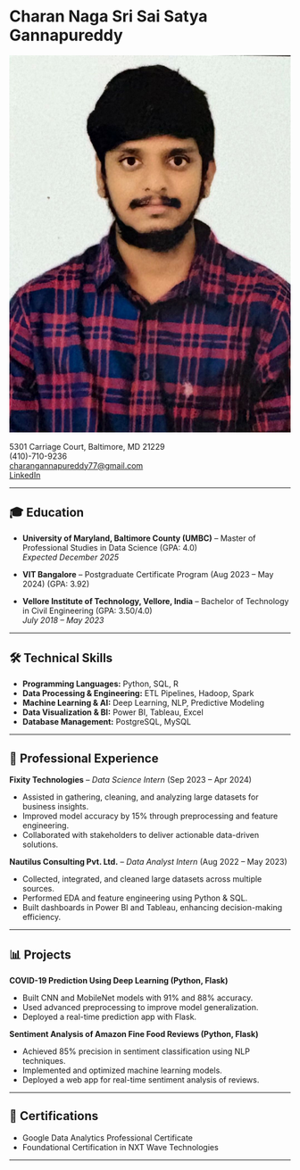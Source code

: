 # Charan Naga Sri Sai Satya Gannapureddy

![Headshot](headshot.jpg)

5301 Carriage Court, Baltimore, MD 21229  
(410)-710-9236  
[charangannapureddy77@gmail.com](mailto:charangannapureddy77@gmail.com)  
[LinkedIn](https://www.linkedin.com/in/satya-gannapureddy)  

---

## 🎓 Education
- **University of Maryland, Baltimore County (UMBC)** – Master of Professional Studies in Data Science (GPA: 4.0)  
  *Expected December 2025*  

- **VIT Bangalore** – Postgraduate Certificate Program (Aug 2023 – May 2024) (GPA: 3.92)  

- **Vellore Institute of Technology, Vellore, India** – Bachelor of Technology in Civil Engineering (GPA: 3.50/4.0)  
  *July 2018 – May 2023*  

---

## 🛠 Technical Skills
- **Programming Languages:** Python, SQL, R  
- **Data Processing & Engineering:** ETL Pipelines, Hadoop, Spark  
- **Machine Learning & AI:** Deep Learning, NLP, Predictive Modeling  
- **Data Visualization & BI:** Power BI, Tableau, Excel  
- **Database Management:** PostgreSQL, MySQL  

---

## 💼 Professional Experience

**Fixity Technologies** – *Data Science Intern* (Sep 2023 – Apr 2024)  
- Assisted in gathering, cleaning, and analyzing large datasets for business insights.  
- Improved model accuracy by 15% through preprocessing and feature engineering.  
- Collaborated with stakeholders to deliver actionable data-driven solutions.  

**Nautilus Consulting Pvt. Ltd.** – *Data Analyst Intern* (Aug 2022 – May 2023)  
- Collected, integrated, and cleaned large datasets across multiple sources.  
- Performed EDA and feature engineering using Python & SQL.  
- Built dashboards in Power BI and Tableau, enhancing decision-making efficiency.  

---

## 📊 Projects
**COVID-19 Prediction Using Deep Learning (Python, Flask)**  
- Built CNN and MobileNet models with 91% and 88% accuracy.  
- Used advanced preprocessing to improve model generalization.  
- Deployed a real-time prediction app with Flask.  

**Sentiment Analysis of Amazon Fine Food Reviews (Python, Flask)**  
- Achieved 85% precision in sentiment classification using NLP techniques.  
- Implemented and optimized machine learning models.  
- Deployed a web app for real-time sentiment analysis of reviews.  

---

## 📜 Certifications
- Google Data Analytics Professional Certificate  
- Foundational Certification in NXT Wave Technologies  

---
